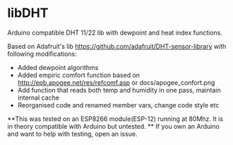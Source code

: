# libDHT
Arduino compatible DHT 11/22 lib with dewpoint and heat index functions. 

Based on Adafruit's lib https://github.com/adafruit/DHT-sensor-library with following modifications:
* Added dewpoint algorithms
* Added empiric comfort function based on http://epb.apogee.net/res/refcomf.asp or docs/apogee_confort.png
* Add function that reads both temp and humidity in one pass, maintain internal cache
* Reorganised code and renamed member vars, change code style etc

**This was tested on an ESP8266 module(ESP-12) running at 80Mhz. It is in theory compatible with Arduino but untested. **
If you own an Arduino and want to help with testing, open an issue.
